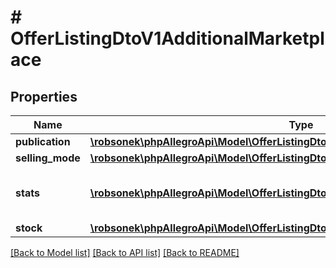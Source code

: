 # # OfferListingDtoV1AdditionalMarketplace

## Properties

Name | Type | Description | Notes
------------ | ------------- | ------------- | -------------
**publication** | [**\robsonek\phpAllegroApi\Model\OfferListingDtoV1AdditionalMarketplacePublication**](OfferListingDtoV1AdditionalMarketplacePublication.md) |  | [optional]
**selling_mode** | [**\robsonek\phpAllegroApi\Model\OfferListingDtoV1AdditionalMarketplaceSellingMode**](OfferListingDtoV1AdditionalMarketplaceSellingMode.md) |  | [optional]
**stats** | [**\robsonek\phpAllegroApi\Model\OfferListingDtoV1Stats**](OfferListingDtoV1Stats.md) | The offer&#39;s statistics on the given marketplace. | [optional]
**stock** | [**\robsonek\phpAllegroApi\Model\OfferListingDtoV1AdditionalMarketplaceStock**](OfferListingDtoV1AdditionalMarketplaceStock.md) |  | [optional]

[[Back to Model list]](../../README.md#models) [[Back to API list]](../../README.md#endpoints) [[Back to README]](../../README.md)
